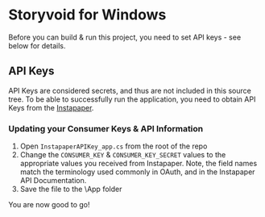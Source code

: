 ﻿Storyvoid for Windows
=====================
Before you can build & run this project, you need to set API keys - see below
for details.

## API Keys
API Keys are considered secrets, and thus are not included in this source tree.
To be able to successfully run the application, you need to obtain API Keys
from the [Instapaper](https://www.instapaper.com/main/request_oauth_consumer_token).

### Updating your Consumer Keys & API Information
1. Open `InstapaperAPIKey_app.cs` from the root of the repo
2. Change the `CONSUMER_KEY` & `CONSUMER_KEY_SECRET` values to the appropriate
   values you received from Instapaper. Note, the field names match the
   terminology used commonly in OAuth, and in the Instapaper API Documentation.
3. Save the file to the <solution root>\App folder

You are now good to go!